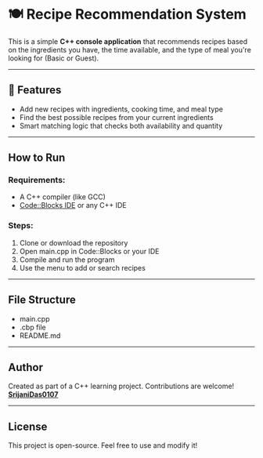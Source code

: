 # 🍽 Recipe Recommendation System

This is a simple **C++ console application** that recommends recipes based on the ingredients you have, the time available, and the type of meal you're looking for (Basic or Guest).

---

## 📌 Features
- Add new recipes with ingredients, cooking time, and meal type
- Find the best possible recipes from your current ingredients
- Smart matching logic that checks both availability and quantity

---

##  How to Run

### Requirements:
- A C++ compiler (like GCC)
- [Code::Blocks IDE](http://www.codeblocks.org/) or any C++ IDE

### Steps:
1. Clone or download the repository
2. Open main.cpp in Code::Blocks or your IDE
3. Compile and run the program
4. Use the menu to add or search recipes

---

## File Structure
- main.cpp 
- .cbp file   
- README.md 

---

## Author  
Created as part of a C++ learning project. Contributions are welcome!  
[**SrijaniDas0107**](https://github.com/SrijaniDas0107)

---

## License
This project is open-source. Feel free to use and modify it!
